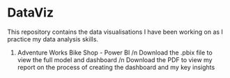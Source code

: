 # DataViz

This repository contains the data visualisations I have been working on as I practice my data analysis skills.

1. Adventure Works Bike Shop - Power BI
/n Download the .pbix file to view the full model and dashboard
/n Download the PDF to view my report on the process of creating the dashboard and my key insights
 
